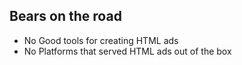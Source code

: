 ##  Bears on the road

- No Good tools for creating HTML ads <!-- .element: class="fragment" -->
- No Platforms that served HTML ads out of the box <!-- .element: class="fragment" -->
